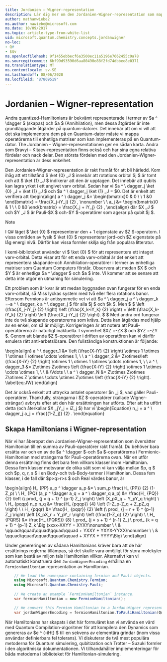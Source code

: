 ```yaml
---
title: Jordanien – Wigner-representation
description: Lär dig mer om den Jordanien-Wigner-representation som mappar Hamiltonian-operatörer till enhetliga matriser som kan vara enklare att implementera på en Quantum-dator.
author: nathanwiebe2
ms.author: nawiebe@microsoft.com
ms.date: 10/09/2017
ms.topic: article-type-from-white-list
uid: microsoft.quantum.chemistry.concepts.jordanwigner
no-loc:
- Q#
- $$v
ms.openlocfilehash: 9f1455ebbecf6a3500ec11a5196e7662455c9a78
ms.sourcegitcommit: 6bf99d93590d6aa80490e88f2fd74dbbee8e0371
ms.translationtype: MT
ms.contentlocale: sv-SE
ms.lasthandoff: 08/06/2020
ms.locfileid: "87869519"
---
```

# <a name="jordan-wigner-representation"></a>Jordanien – Wigner-representation

Andra quantized-Hamiltonians är bekvämt representerade i termer av $a ^ \dagger $ (skapas) och $a $ (Annihilation), men dessa åtgärder är inte grundläggande åtgärder på quantum-datorer.
Det innebär att om vi vill att det ska implementera dem på en Quantum-dator måste vi mappa operatörerna till enhetliga matriser som kan implementeras på en Quantum-dator.
The Jordanien – Wigner-representationen ger en sådan karta.
Andra som Bravyi – Kitaev-representation finns också och har sina egna relativa fördelar och nack delar.
Den största fördelen med den Jordanien-Wigner-representation är dess enkelhet.

Den Jordanien-Wigner-representation är rakt framåt för att bli härledd.
Kom ihåg att ett tillstånd $ \ket {0} _J $ innebär att rotations orbital $j $ är tomt och att $ \ket {1} _J $ indikerar att den är upptagen.
Det innebär att qubits kan lagra yrket i ett angivet varv orbital.
Sedan har vi $a ^ \ dagger_j \ket {0} _J = \ket {1} _J $ och $a ^ \ dagger_j \ket {1} _J = $0.
Det är enkelt att verifiera att \begin{align} a ^ \ dagger_j &= \begin{bmatrix}0 & 0 \\ \ 1 &0 \end{bmatrix} = \frac{X_j-iY_j} {2} , \nonumber \\ \\ a_j &= \begin{bmatrix}0 & 1 \\ \ 0 &0 \end{bmatrix} = \frac{X_j + iY_j} {2} , \end{align} där $X _J $ och $Y _J $ är Pauli-$X $ och-$Y $-operatörer som agerar på qubit $j $.

>[!NOTE]
> I Q# läget $ \ket {0} $ representerar den + 1 eigenstate av $Z $-operatorn. I vissa områden av fysik $ \ket {0} $ representerar jord-och $Z eigenstate på låg energi nivå. Därför kan vissa formler skilja sig från populära litteratur.

I kemi-biblioteket använder vi $ \ket {0} $ för att representera ett intaget varv-orbital.
Detta visar att för ett enda varv-orbital är det enkelt att representera skapande-och Annihilation-operatörer i termer av enhetliga matriser som Quantum Computers förstår.
Observera att medan $X $ och $Y $ är enhetliga $a ^ \dagger $ och $a $ inte.
Vi kommer att se senare att detta inte utgör en utmaning för simulering.

Ett problem som är kvar är att medan byggnaden ovan fungerar för en enda varv-orbital, så Miss lyckas system med två eller flera rotations banor.
Eftersom Fermions är antisymmetic vet vi att $a ^ \ dagger_j a ^ \ dagger_k =-a ^ \ dagger_k a ^ \ dagger_j $ för alla $j $ och $k $.
Men $ $ \left (\frac{X_j-iY_j} {2} \right) \left (\frac{X_k-iY_k} {2} \right) = \left (\frac{X_k-iY_k} {2} \right) \left (\frac{X_j-iY_j} {2} \right).
$ $ Med andra ord fungerar inte de två skapande operatorerna som krävs.
Detta kan åtgärdas med hjälp av en enkel, om så är möjligt.
Korrigeringen är att notera att Pauli-operatörerna är naturligt inaktuella.
I synnerhet $XZ =-ZX $ och $YZ =-ZY $.
Genom att blanda $Z $-operatörer i driften av operatören kan vi därför emulera rätt anti-arbetslösare.
Den fullständiga konstruktionen är följande: 

\begin{align} a ^ \ dagger_1 &= \left (\frac{X-iY} {2} \right) \otimes 1 \otimes 1 \otimes 1 \otimes \cdots \otimes 1, \\ \\ a ^ \ dagger_2 &= Z\otimes\left (\frac{X-iY} {2} \right) \otimes 1 \ otimes 1 \otimes \cdots \otimes 1, \\ \\ a ^ \ dagger_3 &= Z\otimes Z\otimes \left (\frac{X-iY} {2} \right) \otimes 1 \otimes \cdots \otimes 1, \\ \\ & \Vdots \\ \\ a ^ \ dagger_N &= Z\otimes Z\otimes Z\otimes Z \otimes \cdots \otimes Z\otimes \left (\frac{X-iY} {2} \right). \label{eq:JW} \end{align}

Det är också enkelt att uttrycka antalet operatorer $n _j $, vad gäller Pauli-operatörer.
Thankfully, strängarna i $Z $-operatörer (kallade Wigner-strängar) avbryts efter att den här ersättningen har utförts.
Efter att ha utfört detta (och återkallar $X _jY_j = iZ_j $) har vi \begin{Equation} n_j = a ^ \ dagger_j a_j = \frac{(1-Z_j)} {2} .
\end{equation}


## <a name="constructing-hamiltonians-in-jordan-wigner-representation"></a>Skapa Hamiltonians i Wigner-representation

När vi har åberopat den Jordanien-Wigner-representation som översätter Hamiltonian till en summa av Pauli-operatörer rakt framåt.
Du behöver bara ersätta var och en av de $a ^ \dagger $-och $a $-operatörerna i Fermionic-Hamiltonian med strängarna för Pauli-operatörerna ovan.
När en utför denna ersättning finns det bara fem villkors klasser inom Hamiltonian.
Dessa fem klasser motsvarar de olika sätt som vi kan välja mellan $p, q $ och $p, q, r, s $ i en Body-och två-Body-termer i Hamiltonian.
Dessa fem klasser, i de fall där $p>q>r>s $ och Real värdes banor, är

\begin{align} H_ {PP} a_p ^ \dagger a_p &= \ sum_p \frac{H_ {PP}} {2} (1-Z_p) \\ \\ H_ {PQ} (a_p ^ \dagger a_q + a ^ \ dagger_q a_p) &= \frac{H_ {PQ}} {2} \left (\ prod_ {j = q + 1} ^ {p-1} Z_j \right) \left (X_pX_q + Y_pY_q \right) \\ \\ H_ {pqqp} n_p n_q &= \frac{H_ {pqqp}} {4} \left (1-Z_p-Z_q + Z_pZ_q \right) \\ \\ H_ {pqqr} &= \frac{H_ {pqqr}} {2} \left (\ prod_ {j = r + 1} ^ {p-1} Z_j \right) \left (X_pX_r + Y_pY_r \right) \left (\frac{1-Z_q} {2} \right) \\ \\ H_ {PQRS} &= \frac{H_ {PQRS}} {8} \ prod_ {j = s + 1} ^ {r-1} Z_j \ prod_ {k = q + 1} ^ {p-1} Z_k \Big (xxxx-XXYY + XYXY\nonumber \\ \\ & \qquad\qquad\qquad\qquad\qquad + YXXY + YXYX-YYXX\nonumber \\ \\ & \qquad\qquad\qquad\qquad\qquad + XYYX + YYYY\Big) \end{align}

Under genereringen av sådana Hamiltonians kräver bara att de här ersättnings reglerna tillämpas, så det skulle vara omöjligt för stora molekyler som kan bestå av miljon tals Hamiltonian villkor.
Alternativt kan vi automatiskt konstruera den `JordanWignerEncoding` erhållna en `FermionHamiltonian` representation av Hamiltonian.

```csharp
    // We load the namespace containing fermion and Pauli objects. 
    using Microsoft.Quantum.Chemistry.Fermion;
    using Microsoft.Quantum.Chemistry.Pauli;
    
    // We create an example `FermionHamiltonian` instance.
    var fermionHamiltonian = new FermionHamiltonian();

    // We convert this Fermion Hamiltonian to a Jordan-Wigner representation.
    var jordanWignerEncoding = fermionHamiltonian.ToPauliHamiltonian(QubitEncoding.JordanWigner);
```

När Hamiltonians har skapats i det här formuläret kan vi använda en värd med Quantum Compilation-algoritmer för att kompilera den Dynamics som genereras av $e ^ {-iHt} $ till en sekvens av elementära grindar (inom vissa användar definierbara fel tolerans).
Vi diskuterar de två mest populära metoderna för Quantum simulering, qubitization och Trotter – Suzuki formler i den algoritmiska dokumentationen. Vi tillhandahåller implementeringar för båda metoderna i biblioteket för Hamiltonian-simulering.
